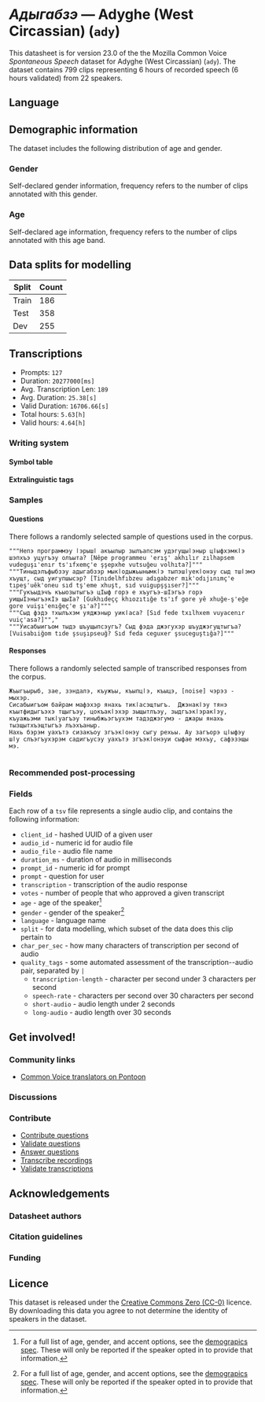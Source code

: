 # *Адыгабзэ* &mdash; Adyghe (West Circassian) (`ady`)
This datasheet is for version 23.0 of the the Mozilla Common Voice *Spontaneous Speech* dataset 
for Adyghe (West Circassian) (`ady`). The dataset contains 799 clips representing 6 hours of recorded
speech (6 hours validated) from 22 speakers.

## Language
<!-- {{LANGUAGE_DESCRIPTION}} -->
<!-- Provide a brief (1-2 paragraph) description of your language -->

## Demographic information
The dataset includes the following distribution of age and gender.
<!-- You can get a lot of the information in this section from https://analyzer.cv-toolbox.web.tr/browse -->

### Gender
Self-declared gender information, frequency refers to the number of clips annotated with this gender.
<!-- {{GENDER_TABLE}} -->
<!-- @ AUTOMATICALLY GENERATED @ -->
<!-- | Gender | Frequency |
|--------|-----------|
| male, masculine | ? |
| undeclared | ? |
| female, feminine | ? | -->

### Age
Self-declared age information, frequency refers to the number of clips annotated with this age band.
<!-- {{AGE_TABLE}} -->
<!-- @ AUTOMATICALLY GENERATED @ -->
<!-- | Age band | Frequency |
|----------|-----------|
| teens | ? |
| twenties | ? |
| thirties | ? |
| fourties | ? |
| fifties | ? |
   ...if other age ranges are present in your data, add rows... -->

## Data splits for modelling



 | Split | Count |
|-|-|
| Train | 186 |
| Test | 358 |
| Dev | 255 |


## Transcriptions

* Prompts: `127`
* Duration: `20277000[ms]`
* Avg. Transcription Len: `189`
* Avg. Duration: `25.38[s]`
* Valid Duration: `16706.66[s]`
* Total hours: `5.63[h]`
* Valid hours: `4.64[h]`

<!-- {{TRANSCRIPTIONS_DESCRIPTION}} -->
<!-- A description of the transcription system used -->

### Writing system
<!-- {{WRITING_SYSTEM_DESCRIPTION}} -->
<!-- @ OPTIONAL @ -->
<!-- A description of the writing system (or writing systems) used in the text corpus -->

#### Symbol table
<!-- {{ALPHABET_TABLE}} -->
<!-- @ OPTIONAL @ -->
<!-- If the writing system is alphabetic, you can include the valid alphabet here -->

#### Extralinguistic tags

### Samples

#### Questions
There follows a randomly selected sample of questions used in the corpus.

```
"""Непэ программэу ӏэрышӏ акъылыр зылъапсэм удэгущыӏэныр цӏыфхэмкӏэ шэпхъэ уцугъэу олъыта? [Nêpe programmeu 'erış' akhılır zılhapsem vudeguşı'enır ts'ıfxemç'e şşepxhe vutsuğeu volhıta?]"""
"""Тиныдэлъфыбзэу адыгабзэр мыкӏодыжьынымкӏэ тыпэшӏуекӏонэу сыд тшӏэмэ хъущт, сыд уигупшысэр? [Tinıdelhfıbzeu adıgabzer mık'odıjınımç'e tıpeş'uêk'oneu sıd tş'eme xhuşt, sıd vuigupşşıser?]"""
"""Гукъыдэчъ къыозытыгъэ цӀыф горэ е хъугъэ-шӀэгъэ горэ уищыӀэныгъэкӀэ щыӀа? [Gukhıdeçç khıozıtığe ts'ıf gore yê xhuğe-ş'eğe gore vuişı'enığeç'e şı'a?]"""
"""Сыд фэдэ тхылъхэм уяджэныр уикӏаса? [Sıd fede txılhxem vuyacenır vuiç'asa?]"","
"""Уисабыигъом тыдэ шъущыпсэугъ? Сыд фэда джэгухэр шъуджэгущтыгъа? [Vuisabıiğom tıde şsuşıpseuğ? Sıd feda ceguxer şsuceguştığa?]"""
```

<!-- {{QUESTIONS_SAMPLE}} -->

#### Responses
There follows a randomly selected sample of transcribed responses from the corpus.

```
Жъыгъырыб, зае, зэндалэ, къужъы, къыпцӏэ, къыцэ, [noise] чэрэз - мыхэр.
Сисабыигъом байрам мафэхэр янахь тикӏасэщтыгъ.  Джэнакӏэу тянэ къытфидыгъэхэ тщыгъэу, цокъакӏэхэр зыщытлъэу, зыдгъэкӏэракӏэу, къуажьэми тыкӏуагъэу тиныбжьэгъухэм тадэджэгумэ - джары янахь тызщытхъэщтыгъэ лъэхъаныр.
Нахь бэрэм уахътэ сизакъоу згъэкӏонэу сыгу рехьы. Ау загъорэ цӏыфэу шӏу слъэгъухэрэм садигъусэу уахътэ згъэкӏонэуи сыфае мэхъу, сафэзэщы мэ.


```

<!-- {{TRANSCRIPTIONS_SAMPLE}} -->

### Recommended post-processing
<!-- {{RECOMMENDED_POSTPROCESSING_DESCRIPTION}} -->
<!-- @ OPTIONAL @ -->
<!-- What should people do before they use the data, for example Unicode normalisation or normalisation of extralinguistic tags -->

### Fields
Each row of a `tsv` file represents a single audio clip, and contains the following information:

* `client_id` - hashed UUID of a given user
* `audio_id` - numeric id for audio file
* `audio_file` - audio file name
* `duration_ms` - duration of audio in milliseconds
* `prompt_id` - numeric id for prompt
* `prompt` - question for user
* `transcription` - transcription of the audio response
* `votes` - number of people that who approved a given transcript
* `age` - age of the speaker[^1]
* `gender` - gender of the speaker[^1]
* `language` - language name
* `split` - for data modelling, which subset of the data does this clip pertain to
* `char_per_sec` - how many characters of transcription per second of audio
* `quality_tags` - some automated assessment of the transcription--audio pair, separated by `|`
   *  `transcription-length` - character per second under 3 characters per second
   * `speech-rate` - characters per second over 30 characters per second
   * `short-audio` - audio length under 2 seconds
   * `long-audio` - audio length over 30 seconds

#### 
[^1]: For a full list of age, gender, and accent options, see the
[demograpics
spec](https://github.com/common-voice/common-voice/blob/main/web/src/stores/demographics.ts). These
will only be reported if the speaker opted in to provide that
information.

## Get involved!

### Community links

* [Common Voice translators on Pontoon](https://pontoon.mozilla.org/ady/common-voice/contributors/)

<!-- {{COMMUNITY_LINKS_LIST}} -->
<!-- @ OPTIONAL @ -->
<!-- Links to community chats / fora -->

### Discussions
<!-- {{DISCUSSION_LINKS_LIST}} -->
<!-- @ OPTIONAL @ -->
<!-- Any links to discussions, for example on Discourse or other fora or blogs can be included here -->

### Contribute
* [Contribute questions](https://commonvoice.mozilla.org/spontaneous-speech/beta/question)
* [Validate questions](https://commonvoice.mozilla.org/spontaneous-speech/beta/validate)
* [Answer questions](https://commonvoice.mozilla.org/spontaneous-speech/beta/prompts)
* [Transcribe recordings](https://commonvoice.mozilla.org/spontaneous-speech/beta/transcribe)
* [Validate transcriptions](https://commonvoice.mozilla.org/spontaneous-speech/beta/check-transcript)
<!-- {{CONTRIBUTE_LINKS_LIST}} -->
<!-- Here you can include links for how to contribute to the dataset -->

## Acknowledgements

### Datasheet authors
<!-- {{DATASHEET_AUTHORS_LIST}} -->
<!-- A list in the format of: Your Name <email@email.com> -->

### Citation guidelines
<!-- {{CITATION_DESCRIPTION}} -->
<!-- @ OPTIONAL @ -->
<!-- If you published a paper and would like people to cite it, you can include the BiBTeX here -->

### Funding
<!-- {{FUNDING_DESCRIPTION}} -->
<!-- @ OPTIONAL @ -->
<!-- If you received any funding, you can include the acknowledgement here -->

## Licence
This dataset is released under the [Creative Commons Zero (CC-0)](https://creativecommons.org/public-domain/cc0/) licence. By downloading this data
you agree to not determine the identity of speakers in the dataset.